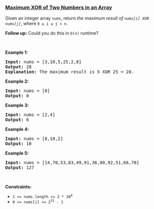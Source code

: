 ### [Maximum XOR of Two Numbers in an Array](https://leetcode.com/problems/maximum-xor-of-two-numbers-in-an-array)

<p>Given an integer array <code>nums</code>, return <em>the maximum result of <code>nums[i] XOR nums[j]</code></em>, where <code>0 &le; i &le; j &lt; n</code>.</p>

<p><strong>Follow up:</strong> Could you do this in <code>O(n)</code> runtime?</p>

<p>&nbsp;</p>
<p><strong>Example 1:</strong></p>

<pre>
<strong>Input:</strong> nums = [3,10,5,25,2,8]
<strong>Output:</strong> 28
<strong>Explanation:</strong> The maximum result is 5 XOR 25 = 28.</pre>

<p><strong>Example 2:</strong></p>

<pre>
<strong>Input:</strong> nums = [0]
<strong>Output:</strong> 0
</pre>

<p><strong>Example 3:</strong></p>

<pre>
<strong>Input:</strong> nums = [2,4]
<strong>Output:</strong> 6
</pre>

<p><strong>Example 4:</strong></p>

<pre>
<strong>Input:</strong> nums = [8,10,2]
<strong>Output:</strong> 10
</pre>

<p><strong>Example 5:</strong></p>

<pre>
<strong>Input:</strong> nums = [14,70,53,83,49,91,36,80,92,51,66,70]
<strong>Output:</strong> 127
</pre>

<p>&nbsp;</p>
<p><strong>Constraints:</strong></p>

<ul>
	<li><code>1 &lt;= nums.length &lt;= 2 * 10<sup>4</sup></code></li>
	<li><code>0 &lt;= nums[i] &lt;= 2<sup>31</sup> - 1</code></li>
</ul>
